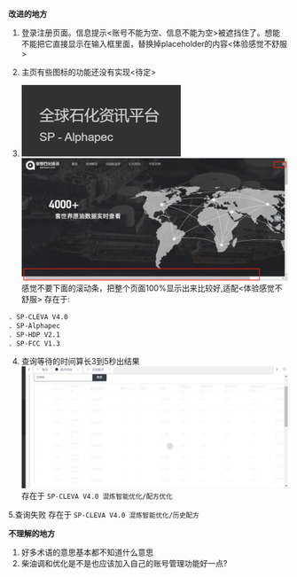 **改进的地方**

1. 登录注册页面。信息提示<账号不能为空、信息不能为空>被遮挡住了。想能不能把它直接显示在输入框里面，替换掉placeholder的内容<体验感觉不舒服>

2. 主页有些图标的功能还没有实现<待定>

3. ![2](./assets\2.png) ![1](.\assets\1.png)  
感觉不要下面的滚动条，把整个页面100%显示出来比较好,适配<体验感觉不舒服>
存在于:
```
. SP-CLEVA V4.0
. SP-Alphapec
. SP-HDP V2.1
. SP-FCC V1.3
```
4. 查询等待的时间算长3到5秒出结果 
![5](./assets\5.png)
存在于 
`SP-CLEVA V4.0 混炼智能优化/配方优化`

5.查询失败
存在于
`SP-CLEVA V4.0 混炼智能优化/历史配方`

**不理解的地方**

1. 好多术语的意思基本都不知道什么意思
2. 柴油调和优化是不是也应该加入自己的账号管理功能好一点?

